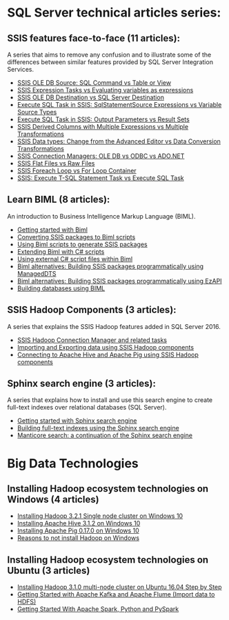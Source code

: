 # SQL Server technical articles series:

## SSIS features face-to-face (11 articles): 
A series that aims to remove any confusion and to illustrate some of the differences between similar features provided by SQL Server Integration Services.

- [SSIS OLE DB Source: SQL Command vs Table or View](https://www.sqlshack.com/ssis-ole-db-source-sql-command-vs-table-or-view/)
- [SSIS Expression Tasks vs Evaluating variables as expressions](https://www.sqlshack.com/ssis-expression-task-vs-evaluating-variable-as-expression/)
- [SSIS OLE DB Destination vs SQL Server Destination](https://www.sqlshack.com/ssis-ole-db-destination-vs-sql-server-destination/)
- [Execute SQL Task in SSIS: SqlStatementSource Expressions vs Variable Source Types](https://www.sqlshack.com/execute-sql-task-in-ssis-sqlstatementsource-expression-vs-variable-source-type/)
- [Execute SQL Task in SSIS: Output Parameters vs Result Sets](https://www.sqlshack.com/execute-sql-tasks-in-ssis-output-parameters-vs-result-sets/)
- [SSIS Derived Columns with Multiple Expressions vs Multiple Transformations](https://www.sqlshack.com/ssis-derived-columns-with-multiple-expressions-vs-multiple-transformations/)
- [SSIS Data types: Change from the Advanced Editor vs Data Conversion Transformations](https://www.sqlshack.com/ssis-data-types-change-from-the-advanced-editor-vs-data-conversion-transformations/)
- [SSIS Connection Managers: OLE DB vs ODBC vs ADO.NET](https://www.sqlshack.com/ssis-connection-managers-ole-db-vs-odbc-vs-ado-net/)
- [SSIS Flat Files vs Raw Files](https://www.sqlshack.com/ssis-flat-files-vs-raw-files/)
- [SSIS Foreach Loop vs For Loop Container](https://www.sqlshack.com/ssis-foreach-loop-vs-for-loop-container/)
- [SSIS: Execute T-SQL Statement Task vs Execute SQL Task](https://www.sqlshack.com/ssis-execute-t-sql-statement-task-vs-execute-sql-task/)

## Learn BIML (8 articles): 
An introduction to Business Intelligence Markup Language (BIML).

- [Getting started with Biml](https://www.sqlshack.com/getting-started-with-biml/)
- [Converting SSIS packages to Biml scripts](https://www.sqlshack.com/converting-ssis-packages-to-biml-scripts/)
- [Using Biml scripts to generate SSIS packages](https://www.sqlshack.com/using-biml-scripts-to-generate-ssis-packages/)
- [Extending Biml with C# scripts](https://www.sqlshack.com/extending-biml-with-c-scripts/)
- [Using external C# script files within Biml](https://www.sqlshack.com/using-external-c-script-files-within-biml/)
- [Biml alternatives: Building SSIS packages programmatically using ManagedDTS](https://www.sqlshack.com/biml-alternatives-building-ssis-packages-programmatically-using-manageddts/)
- [Biml alternatives: Building SSIS packages programmatically using EzAPI](https://www.sqlshack.com/biml-alternatives-building-ssis-packages-programmatically-using-ezapi/)
- [Building databases using BIML](https://www.sqlshack.com/building-databases-using-biml/)

## SSIS Hadoop Components (3 articles): 
A series that explains the SSIS Hadoop features added in SQL Server 2016.

- [SSIS Hadoop Connection Manager and related tasks](https://www.sqlshack.com/ssis-hadoop-connection-manager-and-related-tasks/)
- [Importing and Exporting data using SSIS Hadoop components](https://www.sqlshack.com/importing-and-export-data-using-ssis-hadoop-components/)
- [Connecting to Apache Hive and Apache Pig using SSIS Hadoop components](https://www.sqlshack.com/connecting-to-apache-hive-and-apache-pig-using-ssis-hadoop-components/)

## Sphinx search engine (3 articles): 
A series that explains how to install and use this search engine to create full-text indexes over relational databases (SQL Server).

- [Getting started with Sphinx search engine](https://www.sqlshack.com/getting-started-with-sphinx-search-engine/)
- [Building full-text indexes using the Sphinx search engine](https://www.sqlshack.com/building-full-text-indexes-using-the-sphinx-search-engine/)
- [Manticore search: a continuation of the Sphinx search engine](https://www.sqlshack.com/manticore-search-a-continuation-of-the-sphinx-search-engine/)

# Big Data Technologies

## Installing Hadoop ecosystem technologies on Windows (4 articles)

- [Installing Hadoop 3.2.1 Single node cluster on Windows 10](https://towardsdatascience.com/installing-hadoop-3-2-1-single-node-cluster-on-windows-10-ac258dd48aef)
- [Installing Apache Hive 3.1.2 on Windows 10](https://towardsdatascience.com/installing-apache-hive-3-1-2-on-windows-10-70669ce79c79?source=your_stories_page-------------------------------------)
- [Installing Apache Pig 0.17.0 on Windows 10](https://towardsdatascience.com/installing-apache-pig-0-17-0-on-windows-10-7b19ce61900d)
- [Reasons to not install Hadoop on Windows](https://medium.com/munchy-bytes/reasons-to-not-install-hadoop-on-windows-5bf22f3f0005)

## Installing Hadoop ecosystem technologies on Ubuntu (3 articles)

- [Installing Hadoop 3.1.0 multi-node cluster on Ubuntu 16.04 Step by Step](https://towardsdatascience.com/installing-hadoop-3-1-0-multi-node-cluster-on-ubuntu-16-04-step-by-step-8d1954b31505?source=your_stories_page-------------------------------------)
- [Getting Started with Apache Kafka and Apache Flume (Import data to HDFS)](https://towardsdatascience.com/apache-kafka-and-flume-installation-guide-import-data-from-kafka-to-hdfs-c908b0df034c)
- [Getting Started With Apache Spark, Python and PySpark](https://towardsdatascience.com/working-with-apache-spark-python-and-pyspark-128a82668e67)
